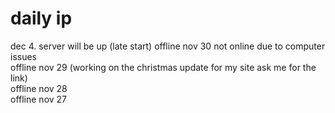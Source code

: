 # daily ip
dec 4. server will be up (late start)
offline nov 30  not online due to computer issues <br>
offline nov 29 (working on the christmas update for my site ask me for the link)<br>
offline nov 28 <br>
offline nov 27
